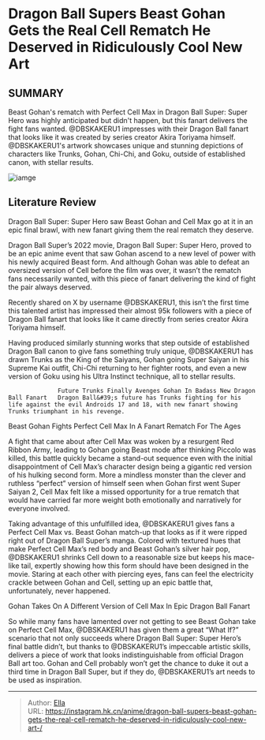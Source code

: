 # Dragon Ball Supers Beast Gohan Gets the Real Cell Rematch He Deserved in Ridiculously Cool New Art 


## SUMMARY 



  Beast Gohan&#39;s rematch with Perfect Cell Max in Dragon Ball Super: Super Hero was highly anticipated but didn&#39;t happen, but this fanart delivers the fight fans wanted.   @DBSKAKERU1 impresses with their Dragon Ball fanart that looks like it was created by series creator Akira Toriyama himself.   @DBSKAKERU1&#39;s artwork showcases unique and stunning depictions of characters like Trunks, Gohan, Chi-Chi, and Goku, outside of established canon, with stellar results.  

![iamge](https://static1.srcdn.com/wordpress/wp-content/uploads/2024/01/beast-gohan-and-perfect-cell.jpg)

## Literature Review

Dragon Ball Super: Super Hero saw Beast Gohan and Cell Max go at it in an epic final brawl, with new fanart giving them the real rematch they deserve.




Dragon Ball Super’s 2022 movie, Dragon Ball Super: Super Hero, proved to be an epic anime event that saw Gohan ascend to a new level of power with his newly acquired Beast form. And although Gohan was able to defeat an oversized version of Cell before the film was over, it wasn’t the rematch fans necessarily wanted, with this piece of fanart delivering the kind of fight the pair always deserved.




Recently shared on X by username @DBSKAKERU1, this isn’t the first time this talented artist has impressed their almost 95k followers with a piece of Dragon Ball fanart that looks like it came directly from series creator Akira Toriyama himself.


 

Having produced similarly stunning works that step outside of established Dragon Ball canon to give fans something truly unique, @DBSKAKERU1 has drawn Trunks as the King of the Saiyans, Gohan going Super Saiyan in his Supreme Kai outfit, Chi-Chi returning to her fighter roots, and even a new version of Goku using his Ultra Instinct technique, all to stellar results.

                  Future Trunks Finally Avenges Gohan In Badass New Dragon Ball Fanart   Dragon Ball&#39;s future has Trunks fighting for his life against the evil Androids 17 and 18, with new fanart showing Trunks triumphant in his revenge.   





 Beast Gohan Fights Perfect Cell Max In A Fanart Rematch For The Ages 
          

A fight that came about after Cell Max was woken by a resurgent Red Ribbon Army, leading to Gohan going Beast mode after thinking Piccolo was killed, this battle quickly became a stand-out sequence even with the initial disappointment of Cell Max’s character design being a gigantic red version of his hulking second form. More a mindless monster than the clever and ruthless “perfect” version of himself seen when Gohan first went Super Saiyan 2, Cell Max felt like a missed opportunity for a true rematch that would have carried far more weight both emotionally and narratively for everyone involved.

Taking advantage of this unfulfilled idea, @DBSKAKERU1 gives fans a Perfect Cell Max vs. Beast Gohan match-up that looks as if it were ripped right out of Dragon Ball Super’s manga. Colored with textured hues that make Perfect Cell Max’s red body and Beast Gohan’s silver hair pop, @DBSKAKERU1 shrinks Cell down to a reasonable size but keeps his mace-like tail, expertly showing how this form should have been designed in the movie. Staring at each other with piercing eyes, fans can feel the electricity crackle between Gohan and Cell, setting up an epic battle that, unfortunately, never happened.






 Gohan Takes On A Different Version of Cell Max In Epic Dragon Ball Fanart 
          

So while many fans have lamented over not getting to see Beast Gohan take on Perfect Cell Max, @DBSKAKERU1 has given them a great “What If?” scenario that not only succeeds where Dragon Ball Super: Super Hero’s final battle didn’t, but thanks to @DBSKAKERU1’s impeccable artistic skills, delivers a piece of work that looks indistinguishable from official Dragon Ball art too. Gohan and Cell probably won’t get the chance to duke it out a third time in Dragon Ball Super, but if they do, @DBSKAKERU1’s art needs to be used as inspiration.



---

> Author: [Ella](https://instagram.hk.cn/)  
> URL: https://instagram.hk.cn/anime/dragon-ball-supers-beast-gohan-gets-the-real-cell-rematch-he-deserved-in-ridiculously-cool-new-art-/  

